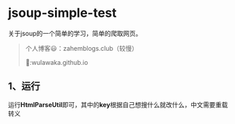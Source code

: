 # jsoup-simple-test

关于jsoup的一个简单的学习，简单的爬取网页。

> 个人博客:smiley:：zahemblogs.club（较慢）
>
> :racehorse::wulawaka.github.io

## 1、运行

运行**HtmlParseUtil**即可，其中的**key**根据自己想搜什么就改什么，中文需要重载转义
